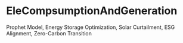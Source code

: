 # EleCompsumptionAndGeneration
Prophet Model, Energy Storage Optimization, Solar Curtailment, ESG Alignment, Zero-Carbon Transition
